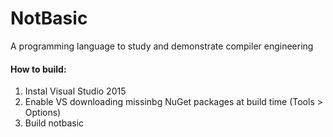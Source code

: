 NotBasic
========

A programming language to study and demonstrate compiler engineering

#### How to build:
1. Instal Visual Studio 2015
2. Enable VS downloading missinbg NuGet packages at build time (Tools > Options)
3. Build notbasic